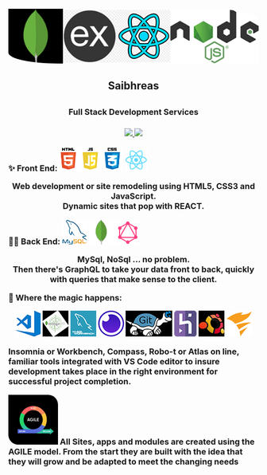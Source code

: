 <p align='center'>
  <img src ='./img/MERN2.png' style = 'border-radius: 0 20% '/>
</p>

<h2 align='center'>Saibhreas<h2>
<h3 align='center'>Full Stack  Development Services<h3>

<p align='center'>
  <a href="https://github.com/saibhreas">
    <img src="https://img.shields.io/badge/GitHub-100000?style=for-the-badge&logo=github&logoColor=white"
  </a>
  
  <a href="https://www.linkedin.com/in/siobhanknuttel">
    <img src="https://img.shields.io/badge/LinkedIn-blue?style=for-the-badge&logo=linkedin&labelColor=blue">
  </a>
</p>

✨ Front End:<img src= "./img/js_html_css.png" alt = "icons for HTML, CSS, JS" height = "50"/>
<img src= "./img/reactSmalLogo.png" alt = "icons for HTML, CSS, JS" height = "45"/>

<p align='center'>
  Web development or site remodeling  using HTML5, CSS3 and JavaScript. 
  <br>
  Dynamic sites that pop with REACT.
  <br>
</p>

👨‍💻 Back End:  <img src="./img/msql.png" height= 50>  <img src="./img/mongoLite.png" height= 50 >  <img src="./img/icons8-graphql-48.png">

<p align='center'>
  MySql, NoSql ... no problem.  
  <br>
  Then there's GraphQL to take your data front to back, quickly with queries that make sense to the client.
  <br>


🎪 Where the magic happens: 
<p align='center'>
  <img src='./img/VSCode.png'> <img src='./img/Compass.png'>  <img src='./img/workbench.png'>   <img src='./img/insomnia.png'>   <img src='./img/tortoiseGit2.png'>  <img src='./img/herokuIconClearEdge.png'>   <img src='./img/ubuntuIcon2.png'>  <img src='./img/SolarPuTTY.png'>
</p>


Insomnia or Workbench, Compass, Robo-t or Atlas on line, familiar tools integrated with VS Code editor to insure development takes place in the right environment for successful project completion.

<p><img src='./img/agile4.png' height=100 style = 'border-radius: 0 20% ' />  All Sites, apps and modules are created using the AGILE model.  From the start they are built with the idea that they will grow and be adapted to meet the changing needs</p>


